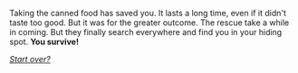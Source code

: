 Taking the canned food has saved you. It lasts a long time, even if it didn't taste too good. But it was for the greater outcome. The rescue take a while in coming.  But they finally search everywhere and find you in your hiding spot. **You survive!**

[_Start over?_](../intro/beginning.md)
